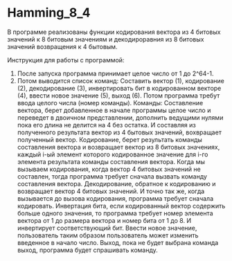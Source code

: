 # Hamming_8_4
В программе реализованы функции кодирования вектора из 4 битовых значений к 8 битовым значениям и декодироравния из 8 битовых значений возвращения к 4 бытовым.



Инструкция для работы с программой:
1. После запуска программа принимает целое число от 1 до 2^64-1.
2. Потом выводится список команд: Составить вектор (1), кодирование (2), декодирование (3), инвертировать бит в кодированном векторе (4), ввести новое значение (5), выход (6). Потом программа требут ввода целого числа (номер команды).
Команды:
Составление вектора, берет добавленное в начале программы целое число и переведет в двоичном представлении, дополнить ведущими нулями пока его длина не делится на 4 без остатка. И составляя из полученного результата вектор из 4 бытовых значений, вохвращает полученный вектор.
Кодирование, берет результать команды составления вектора и возвращает вектор из 8 битовых значениях, каждый i-ый элемент которого кодированное значение для i-го элемента результата команды составления вектора. Когда мы вызываем кодирования, когда вектор 4 битовых значений не составлен, тогда программа требует сначала вызвать команду составления вектора.
Декодирование, обратное к кодированию и возвращает вектор 4 битовых значений. И точно так же, когда вызывается до вызова кодирования, программа требует сначала кодировать.
Инвертация бита, если кодированный вектор содержить больше одного значения, то программа требует номер элемента вектора от 1 до размера вектора и номер бита от 1 до 8. И инвертирует соответствующий бит.
Ввести новое значение, пользователь таким образом пользователь может изменить введенное в начало число.
Выход, пока не будет выбрана команда выход, программа будет спрашивать команду.
